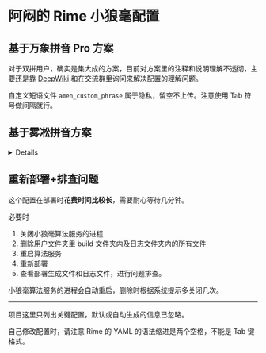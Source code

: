 # 阿闷的 Rime 小狼毫配置

## 基于万象拼音 Pro 方案

对于双拼用户，确实是集大成的方案，目前对方案里的注释和说明理解不透彻，主要还是靠 [DeepWiki](https://deepwiki.com/) 和在交流群里询问来解决配置的理解问题。

自定义短语文件 `amen_custom_phrase` 属于隐私，留空不上传。注意使用 Tab 符号做间隔就行。

## 基于雾凇拼音方案

<details>

使用[雾凇拼音](https://github.com/iDvel/rime-ice)的自然码双拼，无辅助码。

使用[万象拼音方案](https://github.com/amzxyz)的[语法模型+词库](https://github.com/amzxyz/RIME-LMDG)，及[自己修改的 Dracula 配色](https://github.com/AmenLi/AmenDracula-for-Rime)。

### 万象的语法模型+词库说明

语法模型为[长期支持版](https://github.com/amzxyz/RIME-LMDG/releases/tag/LTS)，词库为[每夜构建版](https://github.com/amzxyz/RIME-LMDG/releases/tag/dict-nightly)。

请直接使用作者给出的启用方法，只是有一个缺点：
以后更新雾凇拼音后，需要为 `*.schema.yaml` 文件重新添加。

原本使用 `double_pinyin.custom.yaml` 添加语法模型，但并不能正确打出万象拼音 Pro 的示例长句“苍茫的天涯是我的爱绵延的青山脚下花盛开”，其中的部分词语联想不正确。从部署生成的文件及日志文件看，似乎有问题。

使用作者的方法，才能正确打出。但其它长句示例还是会有问题，目前观望中，之后可能全面转万象拼音 Pro。根据其它使用者的说法，直接使用万象拼音效果非常不错。

![](/基于雾凇拼音方案/长句错误示例.png)

#### 添加词库

`rime_ice.custom.dict.yaml` 的[做法参考](https://github.com/iDvel/rime-ice/issues/666#issuecomment-2681993098)，[具体写法参考](https://github.com/amzxyz/rime_wanxiang_pro/blob/main/wanxiang.dict.yaml)。

复制雾凇原版 `rime_ice.dict.yaml` 全部内容，再进行修改添加。

为了同时使用雾凇和万象的词库，把雾凇词库的 `base.dict.yaml` 改名为 `rimeice.base.dict.yaml` 以避免部署时的冲突及覆盖。

但因为这些词库太大，部署日志必定会报词组重复的错误。**暂时不知道是否影响正常使用**。

</details>

## 重新部署+排查问题

这个配置在部署时**花费时间比较长**，需要耐心等待几分钟。

必要时

1. 关闭小狼毫算法服务的进程
2. 删除用户文件夹里 build 文件夹内及日志文件夹内的所有文件
3. 重启算法服务
4. 重新部署
5. 查看部署生成文件和日志文件，进行问题排查。

小狼毫算法服务的进程会自动重启，删除时根据系统提示多关闭几次。

---

项目这里只列出关键配置，默认或自动生成的信息已忽略。

自己修改配置时，请注意 Rime 的 YAML 的语法缩进是两个空格，不能是 Tab 键格式。